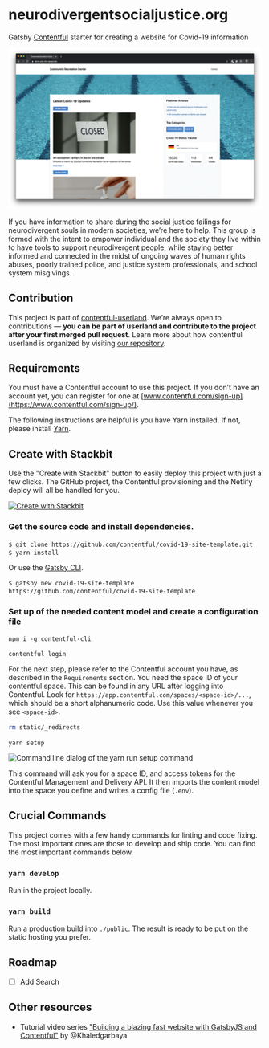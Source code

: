 # neurodivergentsocialjustice.org

Gatsby [Contentful](https://www.contentful.com) starter for creating a website for Covid-19 information 

![The index page of the Covid-19 starter blog](./screenshot.png "The index page of the Covid-19 starter blog")

If you have information to share during the social justice failings for neurodivergent souls in modern societies, we’re here to help. This group is formed with the intent to empower individual and the society they live within to have tools to support neurodivergent people, while staying better informed and connected in the midst of ongoing waves of human rights abuses, poorly trained police, and justice system professionals, and school system misgivings.

## Contribution

This project is part of [contentful-userland](https://github.com/contentful-userland). We’re always open to contributions — **you can be part of userland and contribute to the project after your first merged pull request**. Learn more about how contentful userland is organized by visiting [our repository](https://github.com/contentful-userland/about).

## Requirements

You must have a Contentful account to use this project. If you don’t have an account yet, you can register for one at [www.contentful.com/sign-up](https://www.contentful.com/sign-up/).

The following instructions are helpful is you have Yarn installed. If not, please install [Yarn](https://yarnpkg.com/en/docs/install).

## Create with Stackbit

Use the "Create with Stackbit" button to easily deploy this project with just a few clicks. The GitHub project, the Contentful provisioning and the Netlify deploy will all be handled for you.

[![Create with Stackbit](https://assets.stackbit.com/badge/create-with-stackbit.svg)](https://app.stackbit.com/create?theme=https://github.com/nsjt/neurodivergentsocialjustice&ssg=gatsby&cms=contentful&cmsExclusive)

### Get the source code and install dependencies.

```
$ git clone https://github.com/contentful/covid-19-site-template.git
$ yarn install
```

Or use the [Gatsby CLI](https://www.npmjs.com/package/gatsby-cli).

```
$ gatsby new covid-19-site-template https://github.com/contentful/covid-19-site-template

```

### Set up of the needed content model and create a configuration file

```
npm i -g contentful-cli
```

```
contentful login
```

For the next step, please refer to the Contentful account you have, as described in the `Requirements` section. You need the space ID of your contentful space. This can be found in any URL after logging into Contentful. Look for `https://app.contentful.com/spaces/<space-id>/...`, which should be a short alphanumeric code. Use this value whenever you see `<space-id>`.

```sh
rm static/_redirects
```

```
yarn setup
```

![Command line dialog of the yarn run setup command](https://rawgit.com/contentful-userland/gatsby-contentful-starter/master/setup.jpg "Command line dialog of the yarn run setup command")

This command will ask you for a space ID, and access tokens for the Contentful Management and Delivery API. It then imports the content model into the space you define and writes a config file (`.env`).

## Crucial Commands

This project comes with a few handy commands for linting and code fixing. The most important ones are those to develop and ship code. You can find the most important commands below.

### `yarn develop`

Run in the project locally.

### `yarn build`

Run a production build into `./public`. The result is ready to be put on the static hosting you prefer.

## Roadmap

- [ ] Add Search

## Other resources

- Tutorial video series ["Building a blazing fast website with GatsbyJS and Contentful"](https://www.youtube.com/watch?v=Ek4o40w1tH4&list=PL8KiuH6vpACV-F7jXribe4YveGBhBeG9A) by @Khaledgarbaya
